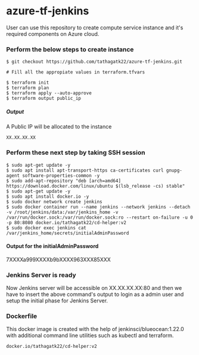 # azure-tf-jenkins

User can use this repository to create compute service instance and it's required components on Azure cloud.

### Perform the below steps to create instance

```
$ git checkout https://github.com/tathagatk22/azure-tf-jenkins.git

# Fill all the appropiate values in terraform.tfvars

$ terraform init
$ terraform plan
$ terraform apply --auto-approve
$ terraform output public_ip
```
##### Output

A Public IP will be allocated to the instance 
```
XX.XX.XX.XX
```

### Perform these next step by taking SSH session

```
$ sudo apt-get update -y
$ sudo apt install apt-transport-https ca-certificates curl gnupg-agent software-properties-common -y
$ sudo add-apt-repository "deb [arch=amd64] https://download.docker.com/linux/ubuntu $(lsb_release -cs) stable"
$ sudo apt-get update -y
$ sudo apt install docker.io -y
$ sudo docker network create jenkins
$ sudo docker container run --name jenkins --network jenkins --detach -v /root/jenkins/data:/var/jenkins_home -v /var/run/docker.sock:/var/run/docker.sock:ro --restart on-failure -u 0 -p 80:8080 docker.io/tathagatk22/cd-helper:v2
$ sudo docker exec jenkins cat /var/jenkins_home/secrets/initialAdminPassword
```
#### Output for the initialAdminPassword

7XXXXa999XXXXb9bXXXX963XXX85XXX

### Jenkins Server is ready

Now Jenkins server will be accessible on XX.XX.XX.XX:80 and then we have to insert the above command's output to login as a admin user and setup the initial phase for Jenkins Server.

### Dockerfile

This docker image is created with the help of jenkinsci/blueocean:1.22.0 with additional command line utilities such as kubectl and terraform.

```
docker.io/tathagatk22/cd-helper:v2
```